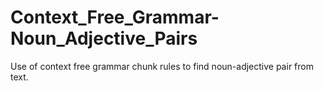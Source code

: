 # Context_Free_Grammar-Noun_Adjective_Pairs

Use of context free grammar chunk rules to find noun-adjective pair from text.
